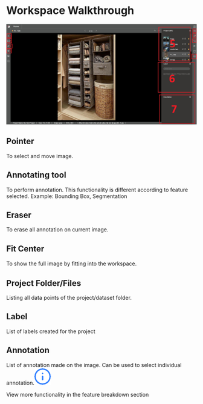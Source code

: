 # Workspace Walkthrough

![](../../.gitbook/assets/0%20%2812%29.jpeg)

## Pointer

To select and move image.

## Annotating tool

To perform annotation. This functionality is different according to feature selected. Example: Bounding Box, Segmentation

## Eraser

To erase all annotation on current image.

## Fit Center

To show the full image by ﬁtting into the workspace.

## Project Folder/Files

Listing all data points of the project/dataset folder.

## Label

List of labels created for the project

## Annotation

List of annotation made on the image. Can be used to select individual annotation.![](../../.gitbook/assets/1%20%285%29.png)

View more functionality in the feature breakdown section

